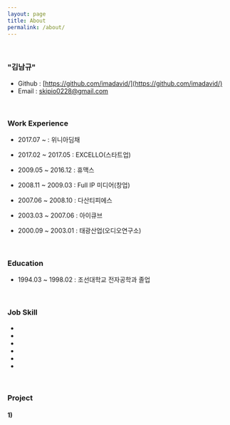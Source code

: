```yaml
---
layout: page
title: About
permalink: /about/
---
```


<br/>

### "김남규"
- Github : [https://github.com/imadavid/](https://github.com/imadavid/)     
- Email : skipio0228@gmail.com

<br/>

### Work Experience

- 2017.07 ~            : 위니아딤채

- 2017.02 ~ 2017.05    : EXCELLO(스타트업)
- 2009.05 ~ 2016.12    : 휴맥스
- 2008.11 ~ 2009.03    : Full IP 미디어(창업)
- 2007.06 ~ 2008.10    : 다산티피에스
- 2003.03 ~ 2007.06    : 아이큐브
- 2000.09 ~ 2003.01    : 태광산업(오디오연구소)

<br/>

### Education
- 1994.03 ~ 1998.02 : 조선대학교 전자공학과 졸업

<br/>

### Job Skill
- 
- 
- 
- 
- 
- 

<br/>

### Project 

#### <b> 1)
